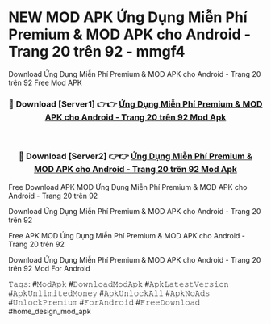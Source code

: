 # NEW MOD APK Ứng Dụng Miễn Phí Premium & MOD APK cho Android - Trang 20 trên 92 - mmgf4
Download Ứng Dụng Miễn Phí Premium & MOD APK cho Android - Trang 20 trên 92 Free Mod APK

<div align="center">
<h3>🔴 Download [Server1] 👉👉 <a href="https://apk-comot.site?title=Ứng_Dụng_Miễn_Phí_Premium_&_MOD_APK_cho_Android_-_Trang_20_trên_92">Ứng Dụng Miễn Phí Premium & MOD APK cho Android - Trang 20 trên 92 Mod Apk</a></h3><br>

<h3>🔴 Download [Server2] 👉👉 <a href="https://apk-comot.site?title=Ứng_Dụng_Miễn_Phí_Premium_&_MOD_APK_cho_Android_-_Trang_20_trên_92">Ứng Dụng Miễn Phí Premium & MOD APK cho Android - Trang 20 trên 92 Mod Apk</a></h3>
</div>


Free Download APK MOD Ứng Dụng Miễn Phí Premium & MOD APK cho Android - Trang 20 trên 92

Download Ứng Dụng Miễn Phí Premium & MOD APK cho Android - Trang 20 trên 92 

Free APK MOD Ứng Dụng Miễn Phí Premium & MOD APK cho Android - Trang 20 trên 92 

Download Ứng Dụng Miễn Phí Premium & MOD APK cho Android - Trang 20 trên 92 Mod For Android

𝚃𝚊𝚐𝚜: #𝙼𝚘𝚍𝙰𝚙𝚔 #𝙳𝚘𝚠𝚗𝚕𝚘𝚊𝚍𝙼𝚘𝚍𝙰𝚙𝚔 #𝙰𝚙𝚔𝙻𝚊𝚝𝚎𝚜𝚝𝚅𝚎𝚛𝚜𝚒𝚘𝚗 #𝙰𝚙𝚔𝚄𝚗𝚕𝚒𝚖𝚒𝚝𝚎𝚍𝙼𝚘𝚗𝚎𝚢 #𝙰𝚙𝚔𝚄𝚗𝚕𝚘𝚌𝚔𝙰𝚕𝚕 #𝙰𝚙𝚔𝙽𝚘𝙰𝚍𝚜 #𝚄𝚗𝚕𝚘𝚌𝚔𝙿𝚛𝚎𝚖𝚒𝚞𝚖 #𝙵𝚘𝚛𝙰𝚗𝚍𝚛𝚘𝚒𝚍 #𝙵𝚛𝚎𝚎𝙳𝚘𝚠𝚗𝚕𝚘𝚊𝚍 #home_design_mod_apk
